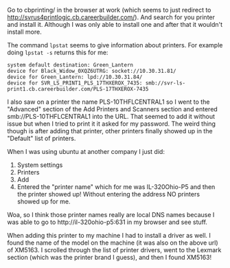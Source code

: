 Go to cbprinting/ in the browser at work (which seems to just redirect to
http://svrus4printlogic.cb.careerbuilder.com/). And search for you printer and
install it. Although I was only able to install one and after that it wouldn't
install more.

The command `lpstat` seems to give information about printers. For example
doing `lpstat -s` returns this for me:

```
system default destination: Green_Lantern
device for Black_Widow_0XQZ6UTRG: socket://10.30.31.81/
device for Green_Lantern: lpd://10.30.31.84/
device for SVR_LS_PRINT1_PLS_17THXEROX_7435: smb://svr-ls-print1.cb.careerbuilder.com/PLS-17THXEROX-7435
```

I also saw on a printer the name PLS-10THFLCENTRAL1 so I went to the
"Advanced" section of the Add Printers and Scanners section and entered
smb://PLS-10THFLCENTRAL1 into the URL. That seemed to add it without issue but
when I tried to print it it asked for my password. The weird thing though is
after adding that printer, other printers finally showed up in the "Default"
list of printers.

When I was using ubuntu at another company I just did:
1. System settings
2. Printers
3. Add
4. Entered the "printer name" which for me was IL-320Ohio-P5 and then
   the printer showed up! Without entering the address NO printers
   showed up for me.

Woa, so I think those printer names really are local DNS names because
I was able to go to http://il-320ohio-p5:631 in my browser and see
stuff.

When adding this printer to my machine I had to install a driver as
well. I found the name of the model on the machine (it was also on the
above url) of XM5163. I scrolled through the list of printer drivers,
went to the Lexmark section (which was the printer brand I guess), and
then I found XM5163!
